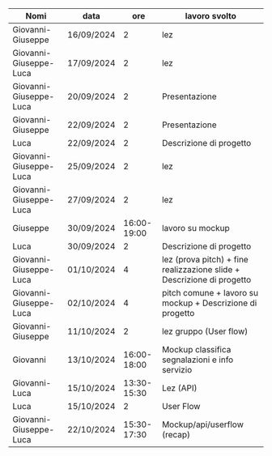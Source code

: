 |Nomi|data 	  	|ore		|lavoro svolto|
|----|----------|-------|-------------|
|Giovanni-Giuseppe|16/09/2024|2|lez|
|Giovanni-Giuseppe-Luca|17/09/2024|2|lez| 	
|Giovanni-Giuseppe-Luca|20/09/2024|2|Presentazione|
|Giovanni-Giuseppe|22/09/2024|2|Presentazione|
|Luca|22/09/2024|2|Descrizione di progetto|
|Giovanni-Giuseppe-Luca|25/09/2024|2|lez|
|Giovanni-Giuseppe-Luca|27/09/2024|2|lez|
|Giuseppe|30/09/2024|16:00-19:00|lavoro su mockup|
|Luca|30/09/2024|2|Descrizione di progetto|
|Giovanni-Giuseppe-Luca|01/10/2024|4|lez (prova pitch) + fine realizzazione slide + Descrizione di progetto|
|Giovanni-Giuseppe-Luca|02/10/2024|4|pitch comune + lavoro su mockup + Descrizione di progetto|
|Giovanni-Giuseppe|11/10/2024|2|lez gruppo (User flow)|
|Giovanni|13/10/2024|16:00-18:00|Mockup classifica segnalazioni e info servizio|
|Giovanni-Luca|15/10/2024|13:30-15:30|Lez (API)|
|Luca|15/10/2024|2|User Flow|	
|Giovanni-Giuseppe-Luca|22/10/2024|15:30-17:30|Mockup/api/userflow (recap)|